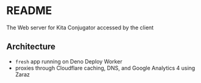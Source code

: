 # README

The Web server for Kita Conjugator accessed by the client



## Architecture

- `fresh` app running on Deno Deploy Worker
- proxies through Cloudflare caching, DNS, and Google Analytics 4 using Zaraz
